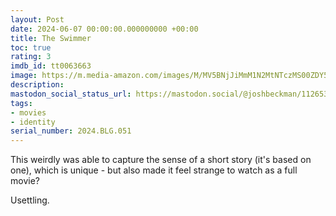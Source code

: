 ```yaml
---
layout: Post
date: 2024-06-07 00:00:00.000000000 +00:00
title: The Swimmer
toc: true
rating: 3
imdb_id: tt0063663
image: https://m.media-amazon.com/images/M/MV5BNjJiMmM1N2MtNTczMS00ZDY5LTg0Y2YtYzQ5YmE3MjMyYjM4XkEyXkFqcGdeQXVyMjUzOTY1NTc@._V1_SX300.jpg
description:
mastodon_social_status_url: https://mastodon.social/@joshbeckman/112653037671562992
tags:
- movies
- identity
serial_number: 2024.BLG.051
---
```

This weirdly was able to capture the sense of a short story (it's based on one), which is unique - but also made it feel strange to watch as a full movie?

Usettling.
